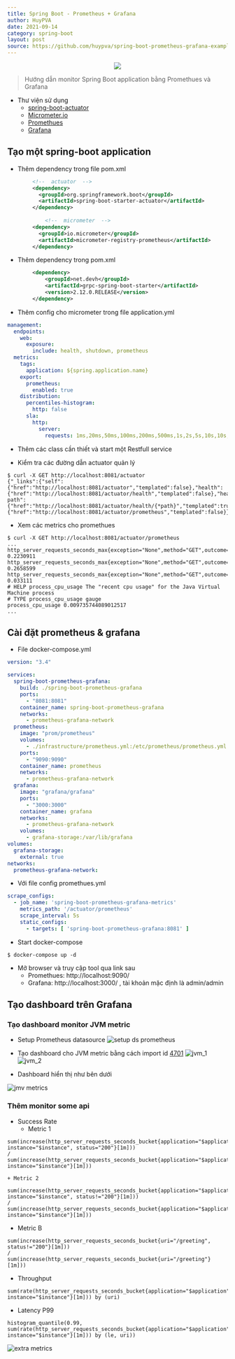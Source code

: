 ```yaml
---
title: Spring Boot - Prometheus + Grafana
author: HuyPVA
date: 2021-09-14
category: spring-boot
layout: post
source: https://github.com/huypva/spring-boot-prometheus-grafana-example
---
```


<div align="center">
    <img src="../assets/images/spring_boot_icon.png"/>
</div>

> Hướng dẫn monitor Spring Boot application bằng Promethues và Grafana

- Thư viện sử dụng
  - [spring-boot-actuator](https://docs.spring.io/spring-boot/docs/current/reference/html/actuator.html)
  - [Micrometer.io](https://micrometer.io/)
  - [Promethues](https://prometheus.io/)
  - [Grafana](https://grafana.com/)

## Tạo một spring-boot application 

- Thêm dependency trong file pom.xml

```xml
        <!--  actuator  -->
        <dependency>
          <groupId>org.springframework.boot</groupId>
          <artifactId>spring-boot-starter-actuator</artifactId>
        </dependency>
    
    		<!--  micrometer  -->
        <dependency>
          <groupId>io.micrometer</groupId>
          <artifactId>micrometer-registry-prometheus</artifactId>
        </dependency>
```

- Thêm dependency trong pom.xml

```xml
		<dependency>
			<groupId>net.devh</groupId>
			<artifactId>grpc-spring-boot-starter</artifactId>
			<version>2.12.0.RELEASE</version>
		</dependency>
``` 

- Thêm config cho micrometer trong file application.yml

```yml
management:
  endpoints:
    web:
      exposure:
        include: health, shutdown, prometheus
  metrics:
    tags:
      application: ${spring.application.name}
    export:
      prometheus:
        enabled: true
    distribution:
      percentiles-histogram:
        http: false
      sla:
        http:
          server:
            requests: 1ms,20ms,50ms,100ms,200ms,500ms,1s,2s,5s,10s,10s,50s
```

- Thêm các class cần thiết và start một Restfull service

- Kiểm tra các đường dẫn actuator quản lý
```shell script
$ curl -X GET http://localhost:8081/actuator
{"_links":{"self":{"href":"http://localhost:8081/actuator","templated":false},"health":{"href":"http://localhost:8081/actuator/health","templated":false},"health-path":{"href":"http://localhost:8081/actuator/health/{*path}","templated":true},"prometheus":{"href":"http://localhost:8081/actuator/prometheus","templated":false}}}
```

- Xem các metrics cho promethues
```shell script
$ curl -X GET http://localhost:8081/actuator/prometheus
...
http_server_requests_seconds_max{exception="None",method="GET",outcome="SUCCESS",status="200",uri="/actuator/prometheus",} 0.2230911
http_server_requests_seconds_max{exception="None",method="GET",outcome="SUCCESS",status="200",uri="/actuator",} 0.2658599
http_server_requests_seconds_max{exception="None",method="GET",outcome="CLIENT_ERROR",status="404",uri="/**",} 0.033111
# HELP process_cpu_usage The "recent cpu usage" for the Java Virtual Machine process
# TYPE process_cpu_usage gauge
process_cpu_usage 0.009735744089012517
...
```

## Cài đặt prometheus & grafana

- File docker-compose.yml
```yaml
version: "3.4"

services:
  spring-boot-prometheus-grafana:
    build: ./spring-boot-prometheus-grafana
    ports:
      - "8081:8081"
    container_name: spring-boot-prometheus-grafana
    networks:
      - prometheus-grafana-network
  prometheus:
    image: "prom/prometheus"
    volumes:
      - ./infrastructure/prometheus.yml:/etc/prometheus/prometheus.yml
    ports:
      - "9090:9090"
    container_name: prometheus
    networks:
      - prometheus-grafana-network
  grafana:
    image: "grafana/grafana"
    ports:
      - "3000:3000"
    container_name: grafana
    networks:
      - prometheus-grafana-network
    volumes:
      - grafana-storage:/var/lib/grafana
volumes:
  grafana-storage:
    external: true
networks:
  prometheus-grafana-network:
```

- Với file config promethues.yml
```yaml
scrape_configs:
  - job_name: 'spring-boot-prometheus-grafana-metrics'
    metrics_path: '/actuator/prometheus'
    scrape_interval: 5s
    static_configs:
      - targets: [ 'spring-boot-prometheus-grafana:8081' ]
```

- Start docker-compose
```shell script
$ docker-compose up -d
```

- Mở browser và truy cập tool qua link sau
    - Promethues: http://localhost:9090/
    - Grafana: http://localhost:3000/ , tài khoản mặc định là admin/admin

## Tạo dashboard trên Grafana

### Tạo dashboard monitor JVM metric

- Setup Prometheus datasource
![setup ds prometheus](./assets/images/springboot_prometheus_grafana/springboot_prometheus_grafana/setup_ds_prometheus.png)

- Tạo dashboard cho JVM metric bằng cách import id [4701](https://grafana.com/grafana/dashboards/4701)
![jvm_1](./assets/images/springboot_prometheus_grafana/import_jvm_metric_1.png)
![jvm_2](./assets/images/springboot_prometheus_grafana/import_jvm_metric_2.png)

- Dashboard hiển thị như bên dưới

![jmv metrics](./assets/images/springboot_prometheus_grafana/grafana_jvm_metrics.png)


### Thêm monitor some api 
- Success Rate
    + Metric 1
```text
sum(increase(http_server_requests_seconds_bucket{application="$application", instance="$instance", status="200"}[1m]))
/
sum(increase(http_server_requests_seconds_bucket{application="$application", instance="$instance"}[1m]))
```

    + Metric 2
```text
sum(increase(http_server_requests_seconds_bucket{application="$application", instance="$instance", status!="200"}[1m]))
/
sum(increase(http_server_requests_seconds_bucket{application="$application", instance="$instance"}[1m]))
```


- Metric B
```text
sum(increase(http_server_requests_seconds_bucket{uri="/greeting", status!="200"}[1m]))
/
sum(increase(http_server_requests_seconds_bucket{uri="/greeting"}[1m]))
```

- Throughput
```text
sum(rate(http_server_requests_seconds_bucket{application="$application", instance="$instance"}[1m])) by (uri)
```

- Latency P99
```text
histogram_quantile(0.99, sum(rate(http_server_requests_seconds_bucket{application="$application", instance="$instance"}[1m])) by (le, uri))
```

![extra metrics](./assets/images/springboot_prometheus_grafana/grafana_extra_metrics.png)

